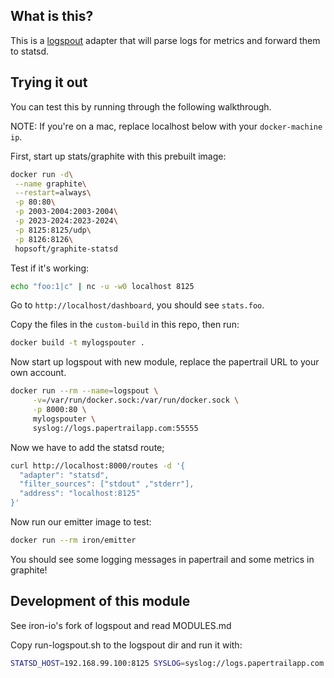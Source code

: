 
## What is this?

This is a [logspout](https://github.com/gliderlabs/logspout) adapter that will parse logs for metrics and 
forward them to statsd. 

## Trying it out

You can test this by running through the following walkthrough. 

NOTE: If you're on a mac, replace localhost below with your `docker-machine ip`.

First, start up stats/graphite with this prebuilt image: 

```sh
docker run -d\
 --name graphite\
 --restart=always\
 -p 80:80\
 -p 2003-2004:2003-2004\
 -p 2023-2024:2023-2024\
 -p 8125:8125/udp\
 -p 8126:8126\
 hopsoft/graphite-statsd
 ```

Test if it's working:

```sh
echo "foo:1|c" | nc -u -w0 localhost 8125
```

Go to `http://localhost/dashboard`, you should see `stats.foo`.

Copy the files in the `custom-build` in this repo, then run:

```sh
docker build -t mylogspouter .
```

Now start up logspout with new module, replace the papertrail URL to your own account. 

```sh
docker run --rm --name=logspout \
     -v=/var/run/docker.sock:/var/run/docker.sock \
     -p 8000:80 \
     mylogspouter \
     syslog://logs.papertrailapp.com:55555
```

Now we have to add the statsd route;

```sh
curl http://localhost:8000/routes -d '{
  "adapter": "statsd",
  "filter_sources": ["stdout" ,"stderr"],
  "address": "localhost:8125"
}'
```

Now run our emitter image to test:

```sh
docker run --rm iron/emitter 
```

You should see some logging messages in papertrail and some metrics in graphite!

## Development of this module

See iron-io's fork of logspout and read MODULES.md

Copy run-logspout.sh to the logspout dir and run it with:

```sh
STATSD_HOST=192.168.99.100:8125 SYSLOG=syslog://logs.papertrailapp.com:55555 ./run-logspout.sh`
```
